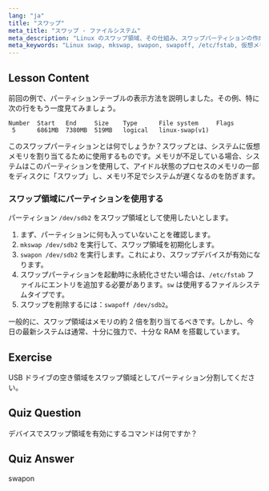 ```yaml
---
lang: "ja"
title: "スワップ"
meta_title: "スワップ - ファイルシステム"
meta_description: "Linux のスワップ領域、その仕組み、スワップパーティションの作成と管理方法について学びます。このガイドでシステムのメモリ使用量を最適化しましょう！"
meta_keywords: "Linux swap, mkswap, swapon, swapoff, /etc/fstab, 仮想メモリ，Linux 初心者，Linux チュートリアル"
---
```


## Lesson Content

前回の例で、パーティションテーブルの表示方法を説明しました。その例、特に次の行をもう一度見てみましょう。

```
Number  Start   End     Size    Type      File system     Flags
 5      6861MB  7380MB  519MB   logical   linux-swap(v1)
```

このスワップパーティションとは何でしょうか？スワップとは、システムに仮想メモリを割り当てるために使用するものです。メモリが不足している場合、システムはこのパーティションを使用して、アイドル状態のプロセスのメモリの一部をディスクに「スワップ」し、メモリ不足でシステムが遅くなるのを防ぎます。

### スワップ領域にパーティションを使用する

パーティション `/dev/sdb2` をスワップ領域として使用したいとします。

1. まず、パーティションに何も入っていないことを確認します。
2. `mkswap /dev/sdb2` を実行して、スワップ領域を初期化します。
3. `swapon /dev/sdb2` を実行します。これにより、スワップデバイスが有効になります。
4. スワップパーティションを起動時に永続化させたい場合は、`/etc/fstab` ファイルにエントリを追加する必要があります。`sw` は使用するファイルシステムタイプです。
5. スワップを削除するには：`swapoff /dev/sdb2`。

一般的に、スワップ領域はメモリの約 2 倍を割り当てるべきです。しかし、今日の最新システムは通常、十分に強力で、十分な RAM を搭載しています。

## Exercise

USB ドライブの空き領域をスワップ領域としてパーティション分割してください。

## Quiz Question

デバイスでスワップ領域を有効にするコマンドは何ですか？

## Quiz Answer

swapon
